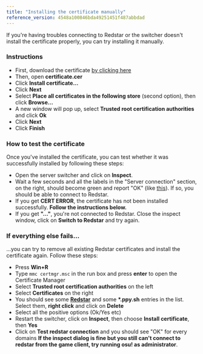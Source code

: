 ```yaml
---
title: "Installing the certificate manually"
reference_version: 4548a100846bda49251451f487abbdad
---
```

If you're having troubles connecting to Redstar or the switcher doesn't install the certificate properly, you can try installing it manually.

### Instructions
- First, download the certificate [by clicking here](https://zxq.co/ripple/ripple-server-switcher/-/raw/master/RippleServerSwitcher/Resources/ripple.cer?inline=false)
- Then, open **certificate.cer**
- Click **Install certificate...**
- Click **Next**
- Select **Place all certificates in the following store** (second option), then click **Browse...**
- A new window will pop up, select **Trusted root certification authorities** and click **Ok**
- Click **Next**
- Click **Finish**

### How to test the certificate
Once you've installed the certificate, you can test whether it was successfully installed by following these steps:

- Open the server switcher and click on **Inspect**.
- Wait a few seconds and all the labels in the "Server connection" section, on the right, should become green and report "OK" (like [this](https://i.ibb.co/68TL6zT/Settings-Form.png)). If so, you should be able to connect to Redstar.
- If you get **CERT ERROR**, the certificate has not been installed successfully. **Follow the instructions below.**
- If you get **"..."**, you're not connected to Redstar. Close the inspect window, click on **Switch to Redstar** and try again.

### If everything else fails...
...you can try to remove all existing Redstar certificates and install the certificate again. Follow these steps:

- Press **Win+R**
- Type `mmc certmgr.msc` in the run box and press **enter** to open the Certificate Manager
- Select **Trusted root certification authorities** on the left
- Select **Certificates** on the right
- You should see some **[Redstar](http://y.zxq.co/bbyxev.png)** and some **\*.ppy.sh** entries in the list. Select them, **right click** and click on **Delete**  
- Select all the positive options (Ok/Yes etc)
- Restart the switcher, click on **Inspect**, then choose **Install certificate**, then **Yes**
- Click on **Test redstar connection** and you should see "OK" for every domains
**If the inspect dialog is fine but you still can't connect to redstar from the game client, try running osu! as administrator**.